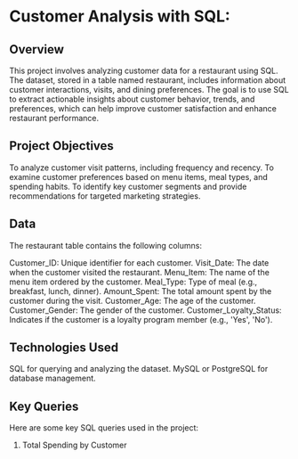# Customer Analysis with SQL:
## Overview
This project involves analyzing customer data for a restaurant using SQL. The dataset, stored in a table named restaurant, includes information about customer interactions, visits, and dining preferences. The goal is to use SQL to extract actionable insights about customer behavior, trends, and preferences, which can help improve customer satisfaction and enhance restaurant performance.

## Project Objectives
To analyze customer visit patterns, including frequency and recency.
To examine customer preferences based on menu items, meal types, and spending habits.
To identify key customer segments and provide recommendations for targeted marketing strategies.
## Data
The restaurant table contains the following columns:

Customer_ID: Unique identifier for each customer.
Visit_Date: The date when the customer visited the restaurant.
Menu_Item: The name of the menu item ordered by the customer.
Meal_Type: Type of meal (e.g., breakfast, lunch, dinner).
Amount_Spent: The total amount spent by the customer during the visit.
Customer_Age: The age of the customer.
Customer_Gender: The gender of the customer.
Customer_Loyalty_Status: Indicates if the customer is a loyalty program member (e.g., 'Yes', 'No').
## Technologies Used
SQL for querying and analyzing the dataset.
MySQL or PostgreSQL for database management.
## Key Queries
Here are some key SQL queries used in the project:

1. Total Spending by Customer





